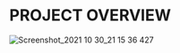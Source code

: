 # PROJECT OVERVIEW

![Screenshot_2021 10 30_21 15 36 427](https://user-images.githubusercontent.com/122208663/211601330-67080301-aa9b-4066-88a4-d56724b2b979.png)
